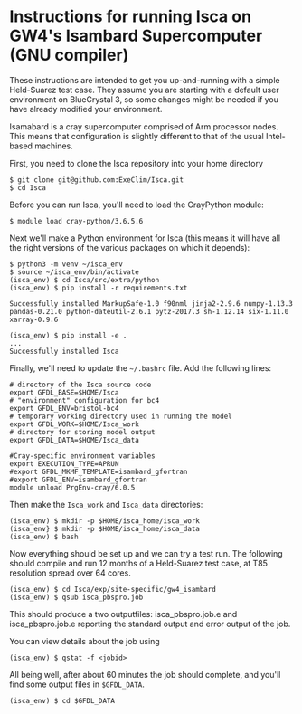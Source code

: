 # Instructions for running Isca on GW4's Isambard Supercomputer (GNU compiler)

These instructions are intended to get you up-and-running with a simple Held-Suarez test case. They assume you are starting with a default user environment on BlueCrystal 3, so some changes might be needed if you have already modified your environment.

Isamabard is a cray supercomputer comprised of Arm processor nodes. This means that configuration is slightly different to that of the usual Intel-based machines. 

First, you need to clone the Isca repository into your home directory

```{bash}
$ git clone git@github.com:ExeClim/Isca.git
$ cd Isca
```

Before you can run Isca, you'll need to load the CrayPython module:

```{bash}
$ module load cray-python/3.6.5.6
```

Next we'll make a Python environment for Isca (this means it will have all the right versions of the various packages on which it depends):

```{bash}
$ python3 -m venv ~/isca_env 
$ source ~/isca_env/bin/activate
(isca_env) $ cd Isca/src/extra/python
(isca_env) $ pip install -r requirements.txt

Successfully installed MarkupSafe-1.0 f90nml jinja2-2.9.6 numpy-1.13.3 pandas-0.21.0 python-dateutil-2.6.1 pytz-2017.3 sh-1.12.14 six-1.11.0 xarray-0.9.6

(isca_env) $ pip install -e .
...
Successfully installed Isca
```

Finally, we'll need to update the `~/.bashrc` file. Add the following lines:

```{bash}
# directory of the Isca source code
export GFDL_BASE=$HOME/Isca
# "environment" configuration for bc4
export GFDL_ENV=bristol-bc4
# temporary working directory used in running the model
export GFDL_WORK=$HOME/Isca_work
# directory for storing model output
export GFDL_DATA=$HOME/Isca_data

#Cray-specific environment variables 
export EXECUTION_TYPE=APRUN 
#export GFDL_MKMF_TEMPLATE=isambard_gfortran                                                                        #export GFDL_ENV=isambard_gfortran
module unload PrgEnv-cray/6.0.5
```

Then make the `Isca_work` and `Isca_data` directories:

```{bash}
(isca_env) $ mkdir -p $HOME/isca_home/isca_work
(isca_env} $ mkdir -p $HOME/isca_home/isca_data
(isca_env) $ bash
```

Now everything should be set up and we can try a test run. The following should compile and run 12 months of a Held-Suarez test case, at T85 resolution spread over 64 cores. 

```{bash}
(isca_env) $ cd Isca/exp/site-specific/gw4_isambard
(isca_env) $ qsub isca_pbspro.job
```

This should produce a two outputfiles: isca_pbspro.job.e<jobid> and isca_pbspro.job.e<jobid> reporting the standard output and error output of the job.

You can view details about the job using 

```{bash}
(isca_env) $ qstat -f <jobid>
```

All being well, after about 60 minutes the job should complete, and you'll find some output files in `$GFDL_DATA`.

```{bash}
(isca_env) $ cd $GFDL_DATA
```
